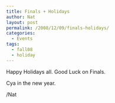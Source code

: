 ```yaml
---
title: Finals + Holidays
author: Nat
layout: post
permalink: /2008/12/09/finals-holidays/
categories:
  - Events
tags:
  - fall08
  - holiday
---
```

Happy Holidays all. Good Luck on Finals.

Cya in the new year.

/Nat